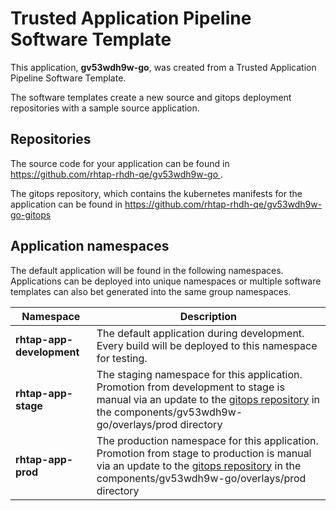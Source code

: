 # Trusted Application Pipeline Software Template

This application, **gv53wdh9w-go**, was created from a Trusted Application Pipeline Software Template.

The software templates create a new source and gitops deployment repositories with a sample source application. 

## Repositories

The source code for your application can be found in [https://github.com/rhtap-rhdh-qe/gv53wdh9w-go ](https://github.com/rhtap-rhdh-qe/gv53wdh9w-go ).
 
The gitops repository, which contains the kubernetes manifests for the application can be found in 
[https://github.com/rhtap-rhdh-qe/gv53wdh9w-go-gitops ](https://github.com/rhtap-rhdh-qe/gv53wdh9w-go-gitops ) 

## Application namespaces 

The default application will be found in the following namespaces. Applications can be deployed into unique namespaces or multiple software templates can also bet generated into the same group namespaces.  

|  Namespace   |  Description   |  
| -------- | -------- |   
| **rhtap-app-development** | The default application during development. Every build will be deployed to this namespace for testing. | 
| **rhtap-app-stage** | The staging namespace for this application. Promotion from development to stage is manual via an update to the [gitops repository](https://github.com/rhtap-rhdh-qe/gv53wdh9w-go-gitops ) in the components/gv53wdh9w-go/overlays/prod directory |  
| **rhtap-app-prod** | The production namespace for this application. Promotion from stage to production is manual via an update to the [gitops repository](https://github.com/rhtap-rhdh-qe/gv53wdh9w-go-gitops ) in the components/gv53wdh9w-go/overlays/prod directory | 